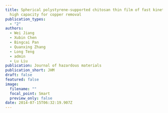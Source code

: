 ```yaml
---
title: Spherical polystyrene-supported chitosan thin film of fast kinetics and
  high capacity for copper removal
publication_types:
  - "2"
authors:
  - Wei Jiang
  - Xubin Chen
  - Bingcai Pan
  - Quanxing Zhang
  - Long Teng
  - admin
  - Lu Liu
publication: Journal of hazardous materials
publication_short: JHM
draft: false
featured: false
image:
  filename: ""
  focal_point: Smart
  preview_only: false
date: 2014-07-15T06:32:19.907Z
---
```

